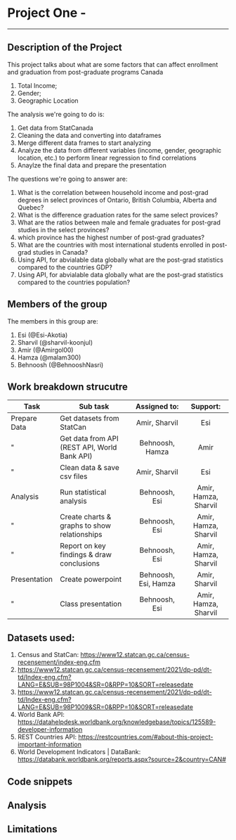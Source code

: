 # Project One - 

---

## Description of the Project 

This project talks about what are some factors that can affect enrollment and graduation from post-graduate programs Canada

1. Total Income;
2. Gender;
3. Geographic Location 


The analysis we're going to do is: 

1. Get data from StatCanada
2. Cleaning the data and converting into dataframes
3. Merge different data frames to start analyzing
2. Analyze the data from different variables (income, gender, geographic location, etc.) to perform linear regression to find correlations
3. Anaylze the final data and prepare the presentation

The questions we're going to answer are: 

1. What is the correlation between household income and post-grad degrees in select provinces of Ontario, British Columbia, Alberta and Quebec?
2. What is the difference graduation rates for the same select provices?
3. What are the ratios between male and female graduates for post-grad studies in the select provinces?
4. which province has the highest number of post-grad graduates?   
5. What are the countries with most international students enrolled in post-grad studies in Canada? 
6. Using API, for abvialable data globally what are the post-grad statistics compared to the countries GDP? 
7. Using API, for abvialable data globally what are the post-grad statistics compared to the countries population?
 



## Members of the group

The members in this group are: 
1. Esi (@Esi-Akotia)
2. Sharvil (@sharvil-koonjul)
3. Amir (@Amirgol00)
4. Hamza (@malam300)
5. Behnoosh (@BehnooshNasri)


## Work breakdown strucutre

| Task     | Sub task   | Assigned to:   | Support:  |
| ------------- |-------------| :-----:|  :-----:|
| Prepare Data | Get datasets from StatCan | Amir, Sharvil | Esi |
| " | Get data from API (REST API, World Bank API) | Behnoosh, Hamza | Amir |
| " | Clean data & save csv files  | Amir, Sharvil      |  Esi |
| Analysis | Run statistical analysis | Behnoosh, Esi   |    Amir, Hamza, Sharvil |
| " | Create charts & graphs to show relationships | Behnoosh, Esi   |    Amir, Hamza, Sharvil |
| " | Report on key findings & draw conclusions | Behnoosh, Esi   |    Amir, Hamza, Sharvil |
| Presentation | Create powerpoint | Behnoosh, Esi, Hamza | Amir, Sharvil |
| " | Class presentation | Behnoosh, Esi | Amir, Hamza, Sharvil |


## Datasets used: 

1.  Census and StatCan: https://www12.statcan.gc.ca/census-recensement/index-eng.cfm
2.  https://www12.statcan.gc.ca/census-recensement/2021/dp-pd/dt-td/Index-eng.cfm?LANG=E&SUB=98P1004&SR=0&RPP=10&SORT=releasedate
3.  https://www12.statcan.gc.ca/census-recensement/2021/dp-pd/dt-td/Index-eng.cfm?LANG=E&SUB=98P1009&SR=0&RPP=10&SORT=releasedate 
4.  World Bank API: https://datahelpdesk.worldbank.org/knowledgebase/topics/125589-developer-information
5.  REST Countries API: https://restcountries.com/#about-this-project-important-information 
6. World Development Indicators | DataBank: https://databank.worldbank.org/reports.aspx?source=2&country=CAN#  

## Code snippets


## Analysis 



## Limitations
